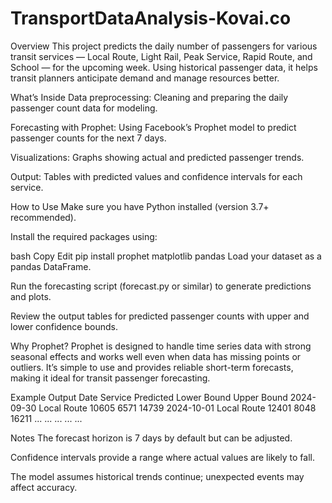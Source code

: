# TransportDataAnalysis-Kovai.co
Overview
This project predicts the daily number of passengers for various transit services — Local Route, Light Rail, Peak Service, Rapid Route, and School — for the upcoming week. Using historical passenger data, it helps transit planners anticipate demand and manage resources better.

What’s Inside
Data preprocessing: Cleaning and preparing the daily passenger count data for modeling.

Forecasting with Prophet: Using Facebook’s Prophet model to predict passenger counts for the next 7 days.

Visualizations: Graphs showing actual and predicted passenger trends.

Output: Tables with predicted values and confidence intervals for each service.

How to Use
Make sure you have Python installed (version 3.7+ recommended).

Install the required packages using:

bash
Copy
Edit
pip install prophet matplotlib pandas
Load your dataset as a pandas DataFrame.

Run the forecasting script (forecast.py or similar) to generate predictions and plots.

Review the output tables for predicted passenger counts with upper and lower confidence bounds.

Why Prophet?
Prophet is designed to handle time series data with strong seasonal effects and works well even when data has missing points or outliers. It’s simple to use and provides reliable short-term forecasts, making it ideal for transit passenger forecasting.

Example Output
Date	Service	Predicted	Lower Bound	Upper Bound
2024-09-30	Local Route	10605	6571	14739
2024-10-01	Local Route	12401	8048	16211
...	...	...	...	...

Notes
The forecast horizon is 7 days by default but can be adjusted.

Confidence intervals provide a range where actual values are likely to fall.

The model assumes historical trends continue; unexpected events may affect accuracy.
